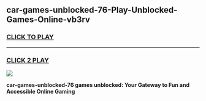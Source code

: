 
## car-games-unblocked-76-Play-Unblocked-Games-Online-vb3rv
<h3>
<a href="https://premium76.site?title=car-games-unblocked-76&ref=24A">CLICK TO PLAY</a></h3>
<hr>

<h3>
<a href="https://premium76.site?title=car-games-unblocked-76&ref=24A">CLICK 2 PLAY</a>
  
</h3>

<a href="https://premium76.site?title=car-games-unblocked-76&ref=24A"><img src="https://clearcache.store/games.png"></a>


**car-games-unblocked-76 games unblocked: Your Gateway to Fun and Accessible Online Gaming**

